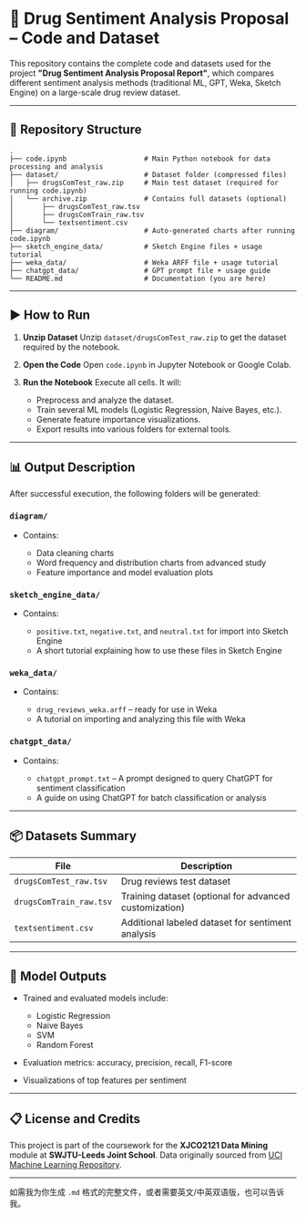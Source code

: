 

# 💊 Drug Sentiment Analysis Proposal – Code and Dataset

This repository contains the complete code and datasets used for the project **"Drug Sentiment Analysis Proposal Report"**, which compares different sentiment analysis methods (traditional ML, GPT, Weka, Sketch Engine) on a large-scale drug review dataset.

---

## 📁 Repository Structure

```
.
├── code.ipynb                   # Main Python notebook for data processing and analysis
├── dataset/                     # Dataset folder (compressed files)
│   ├── drugsComTest_raw.zip     # Main test dataset (required for running code.ipynb)
│   └── archive.zip              # Contains full datasets (optional)
│       ├── drugsComTest_raw.tsv
│       ├── drugsComTrain_raw.tsv
│       └── textsentiment.csv
├── diagram/                     # Auto-generated charts after running code.ipynb
├── sketch_engine_data/          # Sketch Engine files + usage tutorial
├── weka_data/                   # Weka ARFF file + usage tutorial
├── chatgpt_data/                # GPT prompt file + usage guide
└── README.md                    # Documentation (you are here)
```

---

## ▶️ How to Run

1. **Unzip Dataset**
   Unzip `dataset/drugsComTest_raw.zip` to get the dataset required by the notebook.

2. **Open the Code**
   Open `code.ipynb` in Jupyter Notebook or Google Colab.

3. **Run the Notebook**
   Execute all cells. It will:

   * Preprocess and analyze the dataset.
   * Train several ML models (Logistic Regression, Naive Bayes, etc.).
   * Generate feature importance visualizations.
   * Export results into various folders for external tools.

---

## 📊 Output Description

After successful execution, the following folders will be generated:

### `diagram/`

* Contains:

  * Data cleaning charts
  * Word frequency and distribution charts from advanced study
  * Feature importance and model evaluation plots

### `sketch_engine_data/`

* Contains:

  * `positive.txt`, `negative.txt`, and `neutral.txt` for import into Sketch Engine
  * A short tutorial explaining how to use these files in Sketch Engine

### `weka_data/`

* Contains:

  * `drug_reviews_weka.arff` – ready for use in Weka
  * A tutorial on importing and analyzing this file with Weka

### `chatgpt_data/`

* Contains:

  * `chatgpt_prompt.txt` – A prompt designed to query ChatGPT for sentiment classification
  * A guide on using ChatGPT for batch classification or analysis

---

## 📦 Datasets Summary

| File                    | Description                                            |
| ----------------------- | ------------------------------------------------------ |
| `drugsComTest_raw.tsv`  | Drug reviews test dataset                              |
| `drugsComTrain_raw.tsv` | Training dataset (optional for advanced customization) |
| `textsentiment.csv`     | Additional labeled dataset for sentiment analysis      |

---

## 🧪 Model Outputs

* Trained and evaluated models include:

  * Logistic Regression
  * Naive Bayes
  * SVM
  * Random Forest
* Evaluation metrics: accuracy, precision, recall, F1-score
* Visualizations of top features per sentiment

---

## 📋 License and Credits

This project is part of the coursework for the **XJCO2121 Data Mining** module at **SWJTU-Leeds Joint School**. Data originally sourced from [UCI Machine Learning Repository](https://archive.ics.uci.edu/ml/datasets/Drug+Review+Dataset+%28Drugs.com%29).

---

如需我为你生成 `.md` 格式的完整文件，或者需要英文/中英双语版，也可以告诉我。
